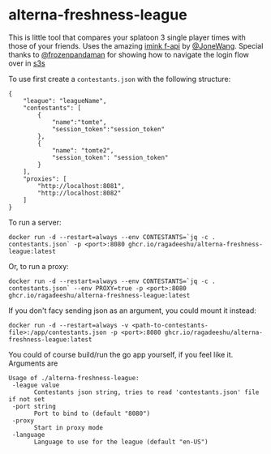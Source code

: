 # alterna-freshness-league
This is little tool that compares your splatoon 3 single player times with those of your friends. Uses the amazing [imink f-api](https://github.com/imink-app/f-API) by [@JoneWang](https://github.com/JoneWang). Special thanks to [@frozenpandaman](https://github.com/frozenpandaman) for showing how to navigate the login flow over in [s3s](https://github.com/frozenpandaman/s3s)

To use first create a `contestants.json` with the following structure:
```
{
    "league": "leagueName",
    "contestants": [
        {
            "name":"tomte",
            "session_token":"session_token"
        },
        {
            "name": "tomte2",
            "session_token": "session_token"
        }
    ],
    "proxies": [
        "http://localhost:8081",
        "http://localhost:8082"
    ]
}
```


To run a server:

 ```
 docker run -d --restart=always --env CONTESTANTS=`jq -c . contestants.json` -p <port>:8080 ghcr.io/ragadeeshu/alterna-freshness-league:latest
 ```

Or, to run a proxy:

 ```
 docker run -d --restart=always --env CONTESTANTS=`jq -c . contestants.json` --env PROXY=true -p <port>:8080 ghcr.io/ragadeeshu/alterna-freshness-league:latest
 ```

 If you don't facy sending json as an argument, you could mount it instead:
  ```
 docker run -d --restart=always -v <path-to-contestants-file>:/app/contestants.json -p <port>:8080 ghcr.io/ragadeeshu/alterna-freshness-league:latest
 ```

 You could of course build/run the go app yourself, if you feel like it. Arguments are
 ```
 Usage of ./alterna-freshness-league:
  -league value
        Contestants json string, tries to read 'contestants.json' file if not set
  -port string
        Port to bind to (default "8080")
  -proxy
        Start in proxy mode
  -language
        Language to use for the league (default "en-US")
 ```
